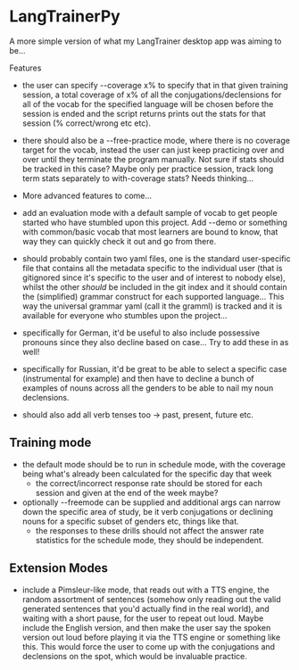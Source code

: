 # LangTrainerPy
A more simple version of what my LangTrainer desktop app was aiming to be...

Features
- the user can specify --coverage x% to specify that in that given training session, a total coverage of x% of all the conjugations/declensions for all of the vocab for the specified language will be chosen before the session is ended and the script returns prints out the stats for that session (% correct/wrong etc etc).
- there should also be a --free-practice mode, where there is no coverage target for the vocab, instead the user can just keep practicing over and over until they terminate the program manually. Not sure if stats should be tracked in this case? Maybe only per practice session, track long term stats separately to with-coverage stats? Needs thinking...
- More advanced features to come...

- add an evaluation mode with a default sample of vocab to get people started who have stumbled upon this project. Add --demo or something with common/basic vocab that most learners are bound to know, that way they can quickly check it out and go from there.
- should probably contain two yaml files, one is the standard user-specific file that contains all the metadata specific to the individual user (that is gitignored since it's specific to the user and of interest to nobody else), whilst the other *should* be included in the git index and it should contain the (simplified) grammar construct for each supported language... This way the universal grammar yaml (call it the gramml) is tracked and it is available for everyone who stumbles upon the project...
- specifically for German, it'd be useful to also include possessive pronouns since they also decline based on case... Try to add these in as well!
- specifically for Russian, it'd be great to be able to select a specific case (instrumental for example) and then have to decline a bunch of examples of nouns across all the genders to be able to nail my noun declensions. 
- should also add all verb tenses too -> past, present, future etc.

## Training mode
- the default mode should be to run in schedule mode, with the coverage being what's already been calculated for the specific day that week
  - the correct/incorrect response rate should be stored for each session and given at the end of the week maybe?
- optionally --freemode can be supplied and additional args can narrow down the specific area of study, be it verb conjugations or declining nouns for a specific subset of genders etc, things like that.
  - the responses to these drills should not affect the answer rate statistics for the schedule mode, they should be independent.

## Extension Modes
- include a Pimsleur-like mode, that reads out with a TTS engine, the random assortment of sentences (somehow only reading out the valid generated sentences that you'd actually find in the real world), and waiting with a short pause, for the user to repeat out loud. Maybe include the English version, and then make the user say the spoken version out loud before playing it via the TTS engine or something like this. This would force the user to come up with the conjugations and declensions on the spot, which would be invaluable practice.
